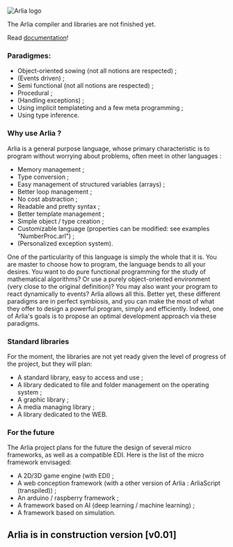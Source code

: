 ![Arlia logo](https://s15.postimg.cc/44hlbr6zf/Arlia_Logo_-_1.png)

The Arlia compiler and libraries are not finished yet.

Read [documentation](https://github.com/vanaur/Arlia/blob/master/doc/readme.md)!

### Paradigmes:

 - Object-oriented sowing (not all notions are respected) ;
 - (Events driven) ;
 - Semi functional (not all notions are respected) ;
 - Procedural ;
 - (Handling exceptions) ;
 - Using implicit templateting and a few meta programming ;
 - Using type inference.
 
### Why use Arlia ?

Arlia is a general purpose language, whose primary characteristic is to program without worrying about problems, often meet in other languages :

 - Memory management ;
 - Type conversion ;
 - Easy management of structured variables (arrays) ;
 - Better loop management ;
 - No cost abstraction ;
 - Readable and pretty syntax ;
 - Better template management ;
 - Simple object / type creation ;
 - Customizable language (properties can be modified: see examples "NumberProc.arl") ;
 - (Personalized exception system).

One of the particularity of this language is simply the whole that it is. You are master to choose how to program, the language bends to all your desires. You want to do pure functional programming for the study of mathematical algorithms? Or use a purely object-oriented environment (very close to the original definition)? You may also want your program to react dynamically to events? Arlia allows all this. Better yet, these different paradigms are in perfect symbiosis, and you can make the most of what they offer to design a powerful program, simply and efficiently.
Indeed, one of Arlia's goals is to propose an optimal development approach via these paradigms.

### Standard libraries

For the moment, the libraries are not yet ready given the level of progress of the project, but they will plan:

 - A standard library, easy to access and use ;
 - A library dedicated to file and folder management on the operating system ;
 - A graphic library ;
 - A media managing library ;
 - A library dedicated to the WEB.

### For the future

The Arlia project plans for the future the design of several micro frameworks, as well as a compatible EDI.
Here is the list of the micro framework envisaged:

 - A 2D/3D game engine (with EDI) ;
 - A web conception framework (with a other version of Arlia : ArliaScript (transpiled)) ;
 - An arduino / raspberry framework ;
 - A framework based on AI (deep learning / machine learning) ;
 - A framework based on simulation.

## Arlia is in construction version [v0.01]
